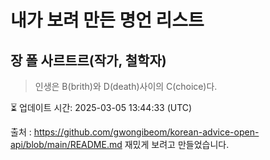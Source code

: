 # 내가 보려 만든 명언 리스트

##  장 폴 사르트르(작가, 철학자)
> 인생은 B(brith)와 D(death)사이의 C(choice)다.


⏳ 업데이트 시간: 2025-03-05 13:44:33 (UTC)

출처 : https://github.com/gwongibeom/korean-advice-open-api/blob/main/README.md
재밌게 보려고 만들었습니다.
